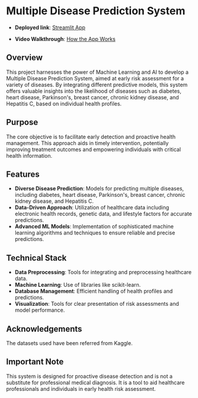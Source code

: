 # Multiple Disease Prediction System

- **Deployed link**: [Streamlit App](https://jmukakalisa-multi-diseases-predict-multiple-disease-pred-4nv9hs.streamlit.app)

- **Video Walkthrough**: [How the App Works](https://drive.google.com/file/d/15pZOviC0HNpAF9jxz6n-r1luTHYei0rd/view?usp=sharing)

## Overview
This project harnesses the power of Machine Learning and AI to develop a Multiple Disease Prediction System, aimed at early risk assessment for a variety of diseases. 
By integrating different predictive models, this system offers valuable insights into the likelihood of diseases such as diabetes, heart disease, Parkinson's, 
breast cancer, chronic kidney disease, and Hepatitis C, based on individual health profiles.

## Purpose
The core objective is to facilitate early detection and proactive health management. 
This approach aids in timely intervention, potentially improving treatment outcomes and empowering individuals with critical health information.

## Features
- **Diverse Disease Prediction**: Models for predicting multiple diseases, including diabetes, heart disease, Parkinson's, breast cancer, chronic kidney disease, and Hepatitis C.
- **Data-Driven Approach**: Utilization of healthcare data including electronic health records, genetic data, and lifestyle factors for accurate predictions.
- **Advanced ML Models**: Implementation of sophisticated machine learning algorithms and techniques to ensure reliable and precise predictions.

## Technical Stack
- **Data Preprocessing**: Tools for integrating and preprocessing healthcare data.
- **Machine Learning**: Use of libraries like scikit-learn.
- **Database Management**: Efficient handling of health profiles and predictions.
- **Visualization**: Tools for clear presentation of risk assessments and model performance.

## Acknowledgements
The datasets used have been referred from Kaggle.

## Important Note
This system is designed for proactive disease detection and is not a substitute for professional medical diagnosis. 
It is a tool to aid healthcare professionals and individuals in early health risk assessment.

